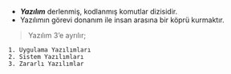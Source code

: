 * ***Yazılım*** derlenmiş, kodlanmış komutlar dizisidir.
* Yazılımın görevi donanım ile insan arasına bir köprü kurmaktır.
> Yazılım 3’e ayrılır;

    1. Uygulama Yazılımları
    2. Sistem Yazılımları
    3. Zararlı Yazılımlar